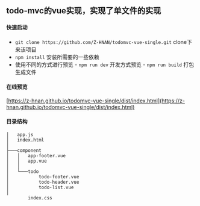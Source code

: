 ## todo-mvc的vue实现，实现了单文件的实现

#### 快速启动
  + `git clone https://github.com/Z-HNAN/todomvc-vue-single.git` clone下来该项目
  + `npm install` 安装所需要的一些依赖
  +  使用不同的方式进行预览
    - `npm run dev` 开发方式预览
    - `npm run build` 打包生成文件

#### 在线预览
[https://z-hnan.github.io/todomvc-vue-single/dist/index.html](https://z-hnan.github.io/todomvc-vue-single/dist/index.html)

#### 目录结构
~~~shell
│   app.js
│   index.html
│
├───component
│   │   app-footer.vue
│   │   app.vue
│   │
│   └───todo
│           todo-footer.vue
│           todo-header.vue
│           todo-list.vue
│
        index.css
 ~~~